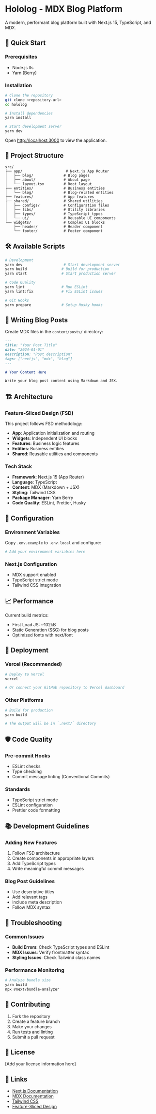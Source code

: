 # Hololog - MDX Blog Platform

A modern, performant blog platform built with Next.js 15, TypeScript, and MDX.

## 🚀 Quick Start

### Prerequisites

- Node.js lts
- Yarn (Berry)

### Installation

```bash
# Clone the repository
git clone <repository-url>
cd hololog

# Install dependencies
yarn install

# Start development server
yarn dev
```

Open [http://localhost:3000](http://localhost:3000) to view the application.

## 📁 Project Structure

```
src/
├── app/                    # Next.js App Router
│   ├── blog/              # Blog pages
│   ├── about/             # About page
│   └── layout.tsx         # Root layout
├── entities/              # Business entities 
│   └── blog/              # Blog-related entities
├── features/              # App features 
├── shared/                # Shared utilities 
│   ├── configs/           # Configuration files
│   ├── libs/              # Utility libraries
│   ├── types/             # TypeScript types
│   └── ui/                # Reusable UI components
└── widgets/               # Complex UI blocks 
    ├── header/            # Header component
    └── footer/            # Footer component
```

## 🛠 Available Scripts

```bash
# Development
yarn dev                   # Start development server
yarn build                # Build for production
yarn start                # Start production server

# Code Quality
yarn lint                 # Run ESLint
yarn lint:fix             # Fix ESLint issues

# Git Hooks
yarn prepare              # Setup Husky hooks
```

## 📝 Writing Blog Posts

Create MDX files in the `content/posts/` directory:

```markdown
---
title: "Your Post Title"
date: "2024-01-01"
description: "Post description"
tags: ["nextjs", "mdx", "blog"]
---

# Your Content Here

Write your blog post content using Markdown and JSX.
```

## 🏗 Architecture

### Feature-Sliced Design (FSD)

This project follows FSD methodology:

- **App**: Application initialization and routing
- **Widgets**: Independent UI blocks
- **Features**: Business logic features
- **Entities**: Business entities
- **Shared**: Reusable utilities and components

### Tech Stack

- **Framework**: Next.js 15 (App Router)
- **Language**: TypeScript
- **Content**: MDX (Markdown + JSX)
- **Styling**: Tailwind CSS
- **Package Manager**: Yarn Berry
- **Code Quality**: ESLint, Prettier, Husky

## 🔧 Configuration

### Environment Variables

Copy `.env.example` to `.env.local` and configure:

```bash
# Add your environment variables here
```

### Next.js Configuration

- MDX support enabled
- TypeScript strict mode
- Tailwind CSS integration

## 📈 Performance

Current build metrics:

- First Load JS: ~102kB
- Static Generation (SSG) for blog posts
- Optimized fonts with next/font

## 🚀 Deployment

### Vercel (Recommended)

```bash
# Deploy to Vercel
vercel

# Or connect your GitHub repository to Vercel dashboard
```

### Other Platforms

```bash
# Build for production
yarn build

# The output will be in `.next/` directory
```

## 🛡 Code Quality

### Pre-commit Hooks

- ESLint checks
- Type checking
- Commit message linting (Conventional Commits)

### Standards

- TypeScript strict mode
- ESLint configuration
- Prettier code formatting

## 📚 Development Guidelines

### Adding New Features

1. Follow FSD architecture
2. Create components in appropriate layers
3. Add TypeScript types
4. Write meaningful commit messages

### Blog Post Guidelines

- Use descriptive titles
- Add relevant tags
- Include meta description
- Follow MDX syntax

## 🐛 Troubleshooting

### Common Issues

- **Build Errors**: Check TypeScript types and ESLint
- **MDX Issues**: Verify frontmatter syntax
- **Styling Issues**: Check Tailwind class names

### Performance Monitoring

```bash
# Analyze bundle size
yarn build
npx @next/bundle-analyzer
```

## 🤝 Contributing

1. Fork the repository
2. Create a feature branch
3. Make your changes
4. Run tests and linting
5. Submit a pull request

## 📄 License

[Add your license information here]

## 🔗 Links

- [Next.js Documentation](https://nextjs.org/docs)
- [MDX Documentation](https://mdxjs.com/)
- [Tailwind CSS](https://tailwindcss.com/)
- [Feature-Sliced Design](https://feature-sliced.design/)

